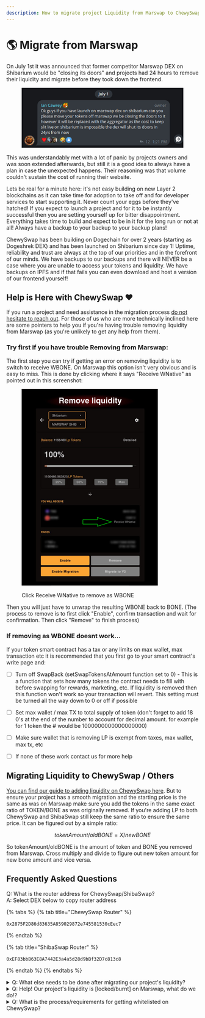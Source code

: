 ```yaml
---
description: How to migrate project Liquidity from Marswap to ChewySwap
---
```


# 🌎 Migrate from Marswap

On July 1st it was announced that former competitor Marswap DEX on Shibarium would be "closing its doors" and projects had 24 hours to remove their liquidity and migrate before they took down the frontend.

<figure><img src="../.gitbook/assets/image.png" alt=""><figcaption></figcaption></figure>

This was understandably met with a lot of panic by projects owners and was soon extended afterwards, but still it is a good idea to always have a plan in case the unexpected happens. Their reasoning was that volume couldn't sustain the cost of running their website.&#x20;

Lets be real for a minute here: it's not easy building on new Layer 2 blockchains as it can take time for adoption to take off and for developer services to start supporting it. Never count your eggs before they've hatched! If you expect to launch a project and for it to be instantly successful then you are setting yourself up for bitter disappointment. Everything takes time to build and expect to be in it for the long run or not at all! Always have a backup to your backup to your backup plans!&#x20;

ChewySwap has been building on Dogechain for over 2 years (starting as Dogeshrek DEX) and has been launched on Shibarium since day 1! Uptime, reliability and trust are always at the top of our priorities and in the forefront of our minds. We have backups to our backups and there will NEVER be a case where you are unable to access your tokens and liquidity. We have backups on IPFS and if that fails you can even download and host a version of our frontend yourself!

## Help is Here with ChewySwap ❤️

If you run a project and need assistance in the migration process [do not hesitate to reach out](https://t.me/m/vQs2JNEBNzkx). For those of us who are more technically inclined here are some pointers to help you if you're having trouble removing liquidity from Marswap (as you're unlikely to get any help from them).



### Try first if you have trouble Removing from Marswap:

The first step you can try if getting an error on removing liquidity is to switch to receive WBONE. On Marswap this option isn't very obvious and is easy to miss. This is done by clicking where it says "Receive WNative" as pointed out in this screenshot:

<figure><img src="../.gitbook/assets/image (2).png" alt="" width="357"><figcaption><p>Click Receive WNative to remove as WBONE</p></figcaption></figure>

Then you will just have to unwrap the resulting WBONE back to BONE. (The process to remove is to first click "Enable", confirm transaction and wait for confirmation. Then click "Remove" to finish process)



### If removing as WBONE doesnt work...

If your token smart contract has a tax or any limits on max wallet, max transaction etc it is recommended that you first go to your smart contract's write page and:

* [ ] Turn off SwapBack (setSwapTokensAtAmount function set to 0) - This is a function that sets how many tokens the contract needs to fill with before swapping for rewards, marketing, etc. If liquidity is removed then this function won't work so your transaction will revert. This setting must be turned all the way down to 0 or off if possible
* [ ] Set max wallet / max TX to total supply of token (don't forget to add 18 0's at the end of the number to account for decimal amount. for example for 1 token the # would be 1000000000000000000)
* [ ] Make sure wallet that is removing LP is exempt from taxes, max wallet, max tx, etc
* [ ] If none of these work contact us for more help





## Migrating Liquidity to ChewySwap / Others

[You can find our guide to adding liquidity on ChewySwap here](../products/exchange/liquidity-pools.md). But to ensure your project has a smooth migration and the starting price is the same as was on Marswap make sure you add the tokens in the same exact ratio of TOKEN/BONE as was originally removed. If you're adding LP to both ChewySwap and ShibaSwap still keep the same ratio to ensure the same price. It can be figured out by a simple ratio:

$$
tokenAmount/oldBONE = X/newBONE
$$

So tokenAmount/oldBONE is the amount of token and BONE you removed from Marswap. Cross multiply and divide to figure out new token amount for new bone amount and vice versa.



## Frequently Asked Questions

Q: What is the router address for ChewySwap/ShibaSwap?\
A: Select DEX below to copy router address

{% tabs %}
{% tab title="ChewySwap Router" %}
```
0x2875F2D86d83635A859029872e745581530cEec7
```
{% endtab %}

{% tab title="ShibaSwap Router" %}
```
0xEF83bbB63E8A7442E3a4a5d28d9bBf32D7c813c8
```
{% endtab %}
{% endtabs %}

<details>

<summary>Q: What else needs to be done after migrating our project's liquidity?</summary>

A: If your token has a tax or rewards you'll need to also update your swap router address using write contract function named "updateSwapRouter" and set your "setSwapAtAmount" function back to a manageable amount so that the smart contract continues swapping taxes for appropriate \[marketing/rewards/burn] token. If you're using an auto burn function you'll also need to update your burn router depending on which DEX has the best liquidity for the token you're burning. \
\
&#xNAN;_&#x4E;ote: Functionality depends on the smart contract, not all smart contracts allow changing swap router so you'll either have to leave some LP on marswap or launch a new smart contract._

</details>

<details>

<summary>Q: Help! Our project's liquidity is [locked/burnt] on Marswap, what do we do!?</summary>

A: You have few options for migrating liquidity if your LPhas been burnt or locked long term. Unfortunately none of these options are going to be easy depending on the number of holders.&#x20;

* You can have holders send in their tokens then swap those tokens for bone in order to get as much of the stuck liquidity out of Marswap as possible and then proceed to relaunch a new smart contract and make the starting price the same as before you started swapping out the tokens. The amount of liquidity you'll be able to extract from the liquidity pool will depend on how many people send in their tokens and you'll need to keep track of everyone's holdings that sends in tokens.
* If you have a large percentage of supply set aside for utility, staking, etc you can use that supply to swap for BONE then have holders send in their tokens for smart contract migration.
* You can automate this process to a degree using a migration smart contract but need to keep an eye out for people who try to buy after LP removal and send those tokens in. You'll need to be good at reading the blockchain to pull it off successfully and without manipulation. if your smart contract has a stop trading function or lets you set a high tax that is an option to stop people from transacting on old contract - forcing them to go through the migration process instead of possibly selling for a loss or buying a worthless token.

</details>

<details>

<summary>Q: What is the process/requirements for getting whitelisted on ChewySwap?</summary>

A: Our most basic form of listing is token logo. For tokens that don't meet our quality requirements this is the least we can do for you is make it so when users import your contract address your logo shows up.

For projects that meet certain requirements for minimum LP, LP lock and safety we ask that you contact [JiMaker ](https://t.me/m/vQs2JNEBNzkx)or join our [Telegram Community](https://t.me/ChewySwapCommunity)

</details>



